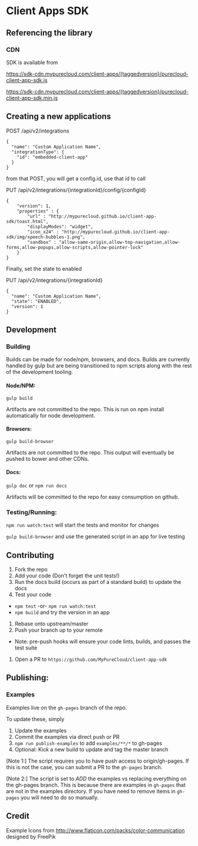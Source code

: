 # Client Apps SDK

## Referencing the library
### CDN

SDK is available from

https://sdk-cdn.mypurecloud.com/client-apps/{taggedversion}/purecloud-client-app-sdk.js

https://sdk-cdn.mypurecloud.com/client-apps/{taggedversion}/purecloud-client-app-sdk.min.js

## Creating a new applications


POST /api/v2/integrations
~~~
{
  "name": "Custom Application Name",
  "integrationType": {
    "id": "embedded-client-app"
  }
}
~~~

from that POST, you will get a config.id, use that id to call

PUT /api/v2/integrations/{integrationId}/config/{configId}

~~~
{
    "version": 1,
    "properties" : {
        "url" : "http://mypurecloud.github.io/client-app-sdk/toast.html",
        "displayModes": "widget",
        "icon_x24" : "http://mypurecloud.github.io/client-app-sdk/img/speech-bubbles-1.png",
        "sandbox" : "allow-same-origin,allow-top-navigation,allow-forms,allow-popups,allow-scripts,allow-pointer-lock"
    }
}
~~~

Finally, set the state to enabled

PUT /api/v2/integrations/{integrationId}

~~~
{
  "name": "Custom Application Name",
  "state": "ENABLED",
  "version": 1
}
~~~

## Development

### Building
Builds can be made for node/npm, browsers, and docs.  Builds are currently handled by gulp but are being transitioned to npm scripts along with the rest of the development tooling.

#### Node/NPM:
`gulp build`

Artifacts are not committed to the repo.  This is run on npm install automatically for node development.

#### Browsers:
`gulp build-browser`

Artifacts are not committed to the repo.  This output will eventually be pushed to bower and other CDNs.

#### Docs:
`gulp doc` or `npm run docs`

Artifacts will be committed to the repo for easy consumption on github.

### Testing/Running:

`npm run watch:test` will start the tests and monitor for changes

`gulp build-browser` and use the generated script in an app for live testing

## Contributing
1. Fork the repo
1. Add your code (Don't forget the unit tests!)
1. Run the docs build (occurs as part of a standard build) to update the docs
1. Test your code
  * `npm test` -or- `npm run watch:test`
  * `npm build` and try the version in an app
1. Rebase onto upstream/master
1. Push your branch up to your remote
  * Note: pre-push hooks will ensure your code lints, builds, and passes the test suite
1. Open a PR to `https://github.com/MyPureCloud/client-app-sdk`

## Publishing:

### Examples
Examples live on the `gh-pages` branch of the repo.

To update these, simply
1. Update the examples
1. Commit the examples via direct push or PR
1. `npm run publish-examples` to add `examples/**/*` to gh-pages
1. Optional: Kick a new build to update and tag the master branch

[Note 1:] The script requires you to have push access to origin/gh-pages.  If this is not the case, you can submit a PR to the `gh-pages` branch.

[Note 2:] The script is set to *ADD* the examples vs replacing everything on the gh-pages branch.  This is because there are examples in `gh-pages` that are not in the examples directory.  If you have need to remove items in `gh-pages` you will need to do so manually.

## Credit
Example Icons from http://www.flaticon.com/packs/color-communication designed by FreePik
